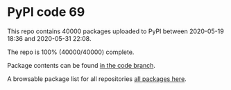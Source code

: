 # PyPI code 69

This repo contains 40000 packages uploaded to PyPI between 
2020-05-19 18:36 and 2020-05-31 22:08.

The repo is 100% (40000/40000) complete.

Package contents can be found [in the code branch](https://github.com/pypi-data/pypi-mirror-69/tree/code/packages).

A browsable package list for all repositories [all packages here](https://pypi-data.github.io/website/repositories/pypi-mirror-69).


